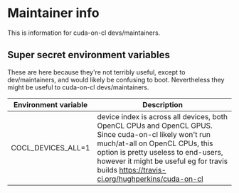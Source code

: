 # Maintainer info

This is information for cuda-on-cl devs/maintainers.

## Super secret environment variables

These are here because they're not terribly useful, except to dev/maintainers, and would likely be confusing to boot.  Nevertheless they might be useful to cuda-on-cl devs/maintainers.

| Environment variable | Description |
|----------------------|-------------|
| COCL_DEVICES_ALL=1   | device index is across all devices, both OpenCL CPUs and OpenCL GPUS. Since cuda-on-cl likely won't run much/at-all on OpenCL CPUs, this option is pretty useless to end-users, however it might be useful eg for travis builds https://travis-ci.org/hughperkins/cuda-on-cl |
